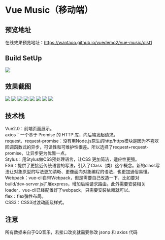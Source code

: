 # Vue Music（移动端）

## 预览地址

在线效果预览地址：https://wantaoo.github.io/vuedemo2/vue-music/dist1

## Build SetUp

![](https://wantaoo.github.io/vuedemo2/vue-music/static/build.png) 
## 效果截图
![](https://wantaoo.github.io/vuedemo2/vue-music/static/recommend.jpg)
![](https://wantaoo.github.io/vuedemo2/vue-music/static/singer.jpg)
![](https://wantaoo.github.io/vuedemo2/vue-music/static/rank.jpg)
![](https://wantaoo.github.io/vuedemo2/vue-music/static/search.jpg)
![](https://wantaoo.github.io/vuedemo2/vue-music/static/searchList.jpg)
![](https://wantaoo.github.io/vuedemo2/vue-music/static/searchHistory.jpg)
![](https://wantaoo.github.io/vuedemo2/vue-music/static/player.png)
![](https://wantaoo.github.io/vuedemo2/vue-music/static/searchMiniPlayer.jpg)

## 技术栈

Vue2.0：前端页面展示。</br>
axios：一个基于 Promise 的 HTTP 库，向后端发起请求。</br>
request、request-promise：没有用Node.js原生的http/https模块是因为不喜欢回调函数式的异步，可读性和可维护性很差。所以选择了request+request-promise，让异步更为优雅一点。</br>
Stylus：用Stylus做CSS预处理语言，让CSS 更加简洁，适应性更强。</br>
ES6：提供了更接近传统语言的写法，引入了Class（类）这个概念。新的class写法让对象原型的写法更加清晰、更像面向对象编程的语法，也更加通俗易懂。</br>
Webpack：vue-cli自带Webpack，但是需要自己改造一下，比如要对 build/dev-server.js扩展express，增加后端请求路由。此外需要安装相关loader，vue-cli已经配置好了webpack，只需要安装依赖就可以。</br>
flex：flex弹性布局。</br>
CSS3：CSS3过渡动画及样式。</br>

## 注意
所有数据来自于QQ音乐，若接口改变就需要修改 jsonp 和 axios 代码
